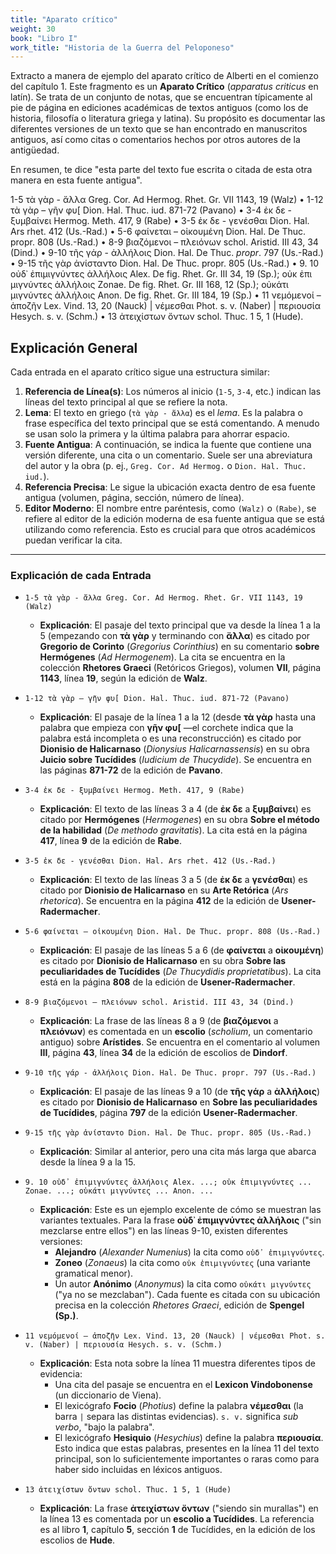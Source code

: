 ```yaml
---
title: "Aparato crítico"
weight: 30
book: "Libro I"
work_title: "Historia de la Guerra del Peloponeso"
---
```

Extracto a manera de ejemplo del aparato crítico de Alberti en el comienzo del capítulo 1. Este fragmento es un **Aparato Crítico** (*apparatus criticus* en latín). Se trata de un conjunto de notas, que se encuentran típicamente al pie de página en ediciones académicas de textos antiguos (como los de historia, filosofía o literatura griega y latina). Su propósito es documentar las diferentes versiones de un texto que se han encontrado en manuscritos antiguos, así como citas o comentarios hechos por otros autores de la antigüedad.

En resumen, te dice "esta parte del texto fue escrita o citada de esta otra manera en esta fuente antigua".

1-5 τὰ γὰρ - ἄλλα Greg. Cor. Ad Hermog. Rhet. Gr. VII 1143, 19 (Walz) • 1-12 τὰ γὰρ – γῆν φυ[ Dion. Hal. Thuc. iud. 871-72 (Pavano) •
3-4 ἐκ δε - ξυμβαίνει Hermog. Meth. 417, 9 (Rabe) • 3-5 ἐκ δε - γενέσθαι Dion.
Hal. Ars rhet. 412 (Us.-Rad.) • 5-6 φαίνεται – οἰκουμένη Dion. Hal. De Thuc.
propr. 808 (Us.-Rad.) • 8-9 βιαζόμενοι – πλειόνων schol. Aristid. III 43, 34
(Dind.) • 9-10 τῆς γάρ - ἀλλήλοις Dion. Hal. De Thuc. <em>propr</em>. 797 (Us.-Rad.) •
9-15 τῆς γὰρ ἀνίσταντο Dion. Hal. De Thuc. propr. 805 (Us.-Rad.) • 9.
10 οὐδ᾽ ἐπιμιγνύντες ἀλλήλοις Αlex. De fig. Rhet. Gr. III 34, 19 (Sp.); οὐκ ἐπι
μιγνύντες ἀλλήλοις Zonae. De fig. Rhet. Gr. III 168, 12 (Sp.); οὐκάτι μιγνύντες
ἀλλήλοις Anon. De fig. Rhet. Gr. III 184, 19 (Sp.) • 11 νεμόμενοί – ἀποζῆν
Lex. Vind. 13, 20 (Nauck) | νέμεσθαι Phot. s. v. (Naber) | περιουσία Hesych.
s. v. (Schm.) • 13 ἀτειχίστων ὄντων schol. Thuc. 1 5, 1 (Hude).


## Explicación General

Cada entrada en el aparato crítico sigue una estructura similar:

1.  **Referencia de Línea(s)**: Los números al inicio (`1-5`, `3-4`, etc.) indican las líneas del texto principal al que se refiere la nota.
2.  **Lema**: El texto en griego (`τὰ γὰρ - ἄλλα`) es el *lema*. Es la palabra o frase específica del texto principal que se está comentando. A menudo se usan solo la primera y la última palabra para ahorrar espacio.
3.  **Fuente Antigua**: A continuación, se indica la fuente que contiene una versión diferente, una cita o un comentario. Suele ser una abreviatura del autor y la obra (p. ej., `Greg. Cor. Ad Hermog.` o `Dion. Hal. Thuc. iud.`).
4.  **Referencia Precisa**: Le sigue la ubicación exacta dentro de esa fuente antigua (volumen, página, sección, número de línea).
5.  **Editor Moderno**: El nombre entre paréntesis, como `(Walz)` o `(Rabe)`, se refiere al editor de la edición moderna de esa fuente antigua que se está utilizando como referencia. Esto es crucial para que otros académicos puedan verificar la cita.

---

### Explicación de cada Entrada

* `1-5 τὰ γὰρ - ἄλλα Greg. Cor. Ad Hermog. Rhet. Gr. VII 1143, 19 (Walz)`
    * **Explicación**: El pasaje del texto principal que va desde la línea 1 a la 5 (empezando con **τὰ γὰρ** y terminando con **ἄλλα**) es citado por **Gregorio de Corinto** (*Gregorius Corinthius*) en su comentario **sobre Hermógenes** (*Ad Hermogenem*). La cita se encuentra en la colección **Rhetores Graeci** (Retóricos Griegos), volumen **VII**, página **1143**, línea **19**, según la edición de **Walz**.

* `1-12 τὰ γὰρ – γῆν φυ[ Dion. Hal. Thuc. iud. 871-72 (Pavano)`
    * **Explicación**: El pasaje de la línea 1 a la 12 (desde **τὰ γὰρ** hasta una palabra que empieza con **γῆν φυ[** —el corchete indica que la palabra está incompleta o es una reconstrucción) es citado por **Dionisio de Halicarnaso** (*Dionysius Halicarnassensis*) en su obra **Juicio sobre Tucídides** (*Iudicium de Thucydide*). Se encuentra en las páginas **871-72** de la edición de **Pavano**.

* `3-4 ἐκ δε - ξυμβαίνει Hermog. Meth. 417, 9 (Rabe)`
    * **Explicación**: El texto de las líneas 3 a 4 (de **ἐκ δε** a **ξυμβαίνει**) es citado por **Hermógenes** (*Hermogenes*) en su obra **Sobre el método de la habilidad** (*De methodo gravitatis*). La cita está en la página **417**, línea **9** de la edición de **Rabe**.

* `3-5 ἐκ δε - γενέσθαι Dion. Hal. Ars rhet. 412 (Us.-Rad.)`
    * **Explicación**: El texto de las líneas 3 a 5 (de **ἐκ δε** a **γενέσθαι**) es citado por **Dionisio de Halicarnaso** en su **Arte Retórica** (*Ars rhetorica*). Se encuentra en la página **412** de la edición de **Usener-Radermacher**.

* `5-6 φαίνεται – οἰκουμένη Dion. Hal. De Thuc. propr. 808 (Us.-Rad.)`
    * **Explicación**: El pasaje de las líneas 5 a 6 (de **φαίνεται** a **οἰκουμένη**) es citado por **Dionisio de Halicarnaso** en su obra **Sobre las peculiaridades de Tucídides** (*De Thucydidis proprietatibus*). La cita está en la página **808** de la edición de **Usener-Radermacher**.

* `8-9 βιαζόμενοι – πλειόνων schol. Aristid. III 43, 34 (Dind.)`
    * **Explicación**: La frase de las líneas 8 a 9 (de **βιαζόμενοι** a **πλειόνων**) es comentada en un **escolio** (*scholium*, un comentario antiguo) sobre **Arístides**. Se encuentra en el comentario al volumen **III**, página **43**, línea **34** de la edición de escolios de **Dindorf**.

* `9-10 τῆς γάρ - ἀλλήλοις Dion. Hal. De Thuc. propr. 797 (Us.-Rad.)`
    * **Explicación**: El pasaje de las líneas 9 a 10 (de **τῆς γάρ** a **ἀλλήλοις**) es citado por **Dionisio de Halicarnaso** en **Sobre las peculiaridades de Tucídides**, página **797** de la edición **Usener-Radermacher**.

* `9-15 τῆς γὰρ ἀνίσταντο Dion. Hal. De Thuc. propr. 805 (Us.-Rad.)`
    * **Explicación**: Similar al anterior, pero una cita más larga que abarca desde la línea 9 a la 15.

* `9. 10 οὐδ᾽ ἐπιμιγνύντες ἀλλήλοις Αlex. ...; οὐκ ἐπιμιγνύντες ... Zonae. ...; οὐκάτι μιγνύντες ... Anon. ...`
    * **Explicación**: Este es un ejemplo excelente de cómo se muestran las variantes textuales. Para la frase **οὐδ᾽ ἐπιμιγνύντες ἀλλήλοις** ("sin mezclarse entre ellos") en las líneas 9-10, existen diferentes versiones:
        * **Alejandro** (*Alexander Numenius*) la cita como `οὐδ᾽ ἐπιμιγνύντες`.
        * **Zoneo** (*Zonaeus*) la cita como `οὐκ ἐπιμιγνύντες` (una variante gramatical menor).
        * Un autor **Anónimo** (*Anonymus*) la cita como `οὐκάτι μιγνύντες` ("ya no se mezclaban").
        Cada fuente es citada con su ubicación precisa en la colección *Rhetores Graeci*, edición de **Spengel (Sp.)**.

* `11 νεμόμενοί – ἀποζῆν Lex. Vind. 13, 20 (Nauck) | νέμεσθαι Phot. s. v. (Naber) | περιουσία Hesych. s. v. (Schm.)`
    * **Explicación**: Esta nota sobre la línea 11 muestra diferentes tipos de evidencia:
        * Una cita del pasaje se encuentra en el **Lexicon Vindobonense** (un diccionario de Viena).
        * El lexicógrafo **Focio** (*Photius*) define la palabra **νέμεσθαι** (la barra `|` separa las distintas evidencias). `s. v.` significa *sub verbo*, "bajo la palabra".
        * El lexicógrafo **Hesiquio** (*Hesychius*) define la palabra **περιουσία**. Esto indica que estas palabras, presentes en la línea 11 del texto principal, son lo suficientemente importantes o raras como para haber sido incluidas en léxicos antiguos.

* `13 ἀτειχίστων ὄντων schol. Thuc. 1 5, 1 (Hude)`
    * **Explicación**: La frase **ἀτειχίστων ὄντων** ("siendo sin murallas") en la línea 13 es comentada por un **escolio a Tucídides**. La referencia es al libro **1**, capítulo **5**, sección **1** de Tucídides, en la edición de los escolios de **Hude**.